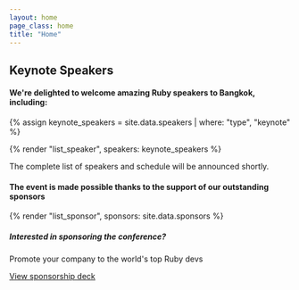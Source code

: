 ```yaml
---
layout: home
page_class: home
title: "Home"
---
```


<section class="speaker-lineup">
  <h2 class="sponsor-info__heading">Keynote Speakers</h2>
  <h4>We're delighted to welcome amazing Ruby speakers to Bangkok, including:</h4>

  {% assign keynote_speakers = site.data.speakers | where: "type", "keynote" %}

  {% render "list_speaker", speakers: keynote_speakers %}

  <p>The complete list of speakers and schedule will be announced shortly.</p>
</section>

<section class="sponsors">
  <h4>The event is made possible thanks to the support of our outstanding sponsors</h4>

  {% render "list_sponsor", sponsors: site.data.sponsors %}

  <h5>Interested in sponsoring the conference?</h5>
  <p>Promote your company to the world's top Ruby devs</p>
  <a class="btn btn--primary" href="https://drive.google.com/file/d/1Rgt9qWPaaMf6juoEHyLF_mnltm915IBh/view?usp=sharing" target="_blank">View sponsorship deck</a>
</section>
